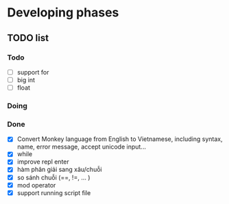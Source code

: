 # Developing phases

## TODO list

### Todo

- [ ] support for
- [ ] big int
- [ ] float

### Doing

### Done

- [x] Convert Monkey language from English to Vietnamese, including syntax, name, error message, accept unicode input...
- [x] while
- [x] improve repl enter
- [X] hàm phân giải sang xâu/chuỗi
- [X] so sánh chuỗi (==, !=, ... )
- [X] mod operator
- [x] support running script file